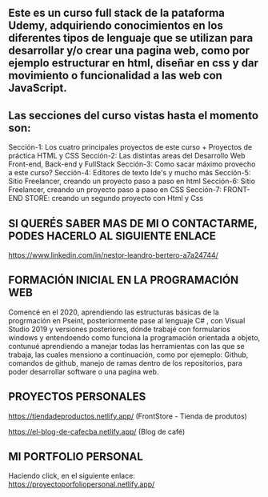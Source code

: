 ## Este es un curso full stack de la pataforma Udemy, adquiriendo conocimientos en los diferentes tipos de lenguaje que se utilizan para desarrollar y/o crear una pagina web, como por ejemplo estructurar en html, diseñar en css y dar movimiento o funcionalidad a las web con JavaScript.

## Las secciones del curso vistas hasta el momento son:

Sección-1: Los cuatro principales proyectos de este curso + Proyectos de práctica HTML y CSS
Sección-2: Las distintas areas del Desarrollo Web Front-end, Back-end y FullStack
Sección-3: Como sacar máximo provecho a este curso?
Sección-4: Editores de texto Ide's y mucho más
Sección-5: Sitio Freelancer, creando un proyecto paso a paso en html
Sección-6: Sitio Freelancer, creando un proyecto paso a paso en CSS
Sección-7: FRONT-END STORE: creando un segundo proyecto con Html y Css

## SI QUERÉS SABER MAS DE MI O CONTACTARME, PODES HACERLO AL SIGUIENTE ENLACE
https://www.linkedin.com/in/nestor-leandro-bertero-a7a24744/



## FORMACIÓN INICIAL EN LA PROGRAMACIÓN WEB
Comencé en el 2020, aprendiendo las estructuras básicas de la progrmación en Pseint, posteriormente pase al lenguaje C# , con Visual Studio 2019 y versiones posteriores, dónde trabajé con formularios windows y entendoendo como funciona la programación orientada a objeto, contunué aprendiendo a manejar todas las herramientas con las que se trabaja, las cuales mensiono a continuación, como por ejemeplo: Github, comandos de github, manejo de ramas dentro de los repositorios, para poder desarrollar software o una pagina web. 

## PROYECTOS PERSONALES
https://tiendadeproductos.netlify.app/ (FrontStore - Tienda de produtos)

https://el-blog-de-cafecba.netlify.app/ (Blog de café)


## MI PORTFOLIO PERSONAL
Haciendo click, en el siguiente enlace:
https://proyectoporfoliopersonal.netlify.app/


